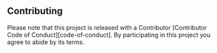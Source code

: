 ## Contributing

Please note that this project is released with a Contributor [Contributor Code of Conduct][code-of-conduct]. By participating in this project you agree to abide by its terms.

